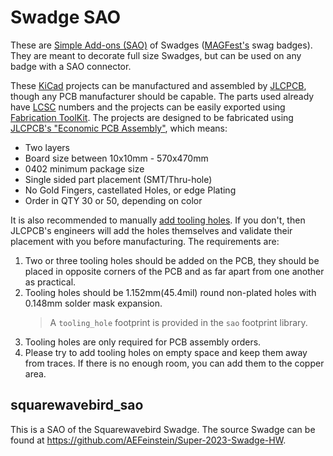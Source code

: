 # Swadge SAO

These are [Simple Add-ons (SAO)](https://hackaday.io/project/52950-shitty-add-ons/log/159806-introducing-the-shitty-add-on-v169bis-standard) of Swadges ([MAGFest's](https://www.magfest.org/) swag badges). They are meant to decorate full size Swadges, but can be used on any badge with a SAO connector.

These [KiCad](https://www.kicad.org/) projects can be manufactured and assembled by [JLCPCB](https://jlcpcb.com/), though any PCB manufacturer should be capable. The parts used already have [LCSC](https://www.lcsc.com/) numbers and the projects can be easily exported using [Fabrication ToolKit](https://github.com/bennymeg/JLC-Plugin-for-KiCad). The projects are designed to be fabricated using [JLCPCB's "Economic PCB Assembly"](https://jlcpcb.com/capabilities/pcb-assembly-capabilities), which means:
* Two layers
* Board size between 10x10mm - 570x470mm
* 0402 minimum package size
* Single sided part placement (SMT/Thru-hole)
* No Gold Fingers, castellated Holes, or edge Plating
* Order in QTY 30 or 50, depending on color

It is also recommended to manually [add tooling holes](https://jlcpcb.com/help/article/47-How-to-add-tooling-holes-for-PCB-assembly-order). If you don't, then JLCPCB's engineers will add the holes themselves and validate their placement with you before manufacturing. The requirements are:

1. Two or three tooling holes should be added on the PCB, they should be placed in opposite corners of the PCB and as far apart from one another as practical.
1. Tooling holes should be 1.152mm(45.4mil) round non-plated holes with 0.148mm solder mask expansion.
    > A `tooling_hole` footprint is provided in the `sao` footprint library.
1. Tooling holes are only required for PCB assembly orders.
1. Please try to add tooling holes on empty space and keep them away from traces. If there is no enough room, you can add them to the copper area.

## squarewavebird_sao

This is a SAO of the Squarewavebird Swadge. The source Swadge can be found at https://github.com/AEFeinstein/Super-2023-Swadge-HW.